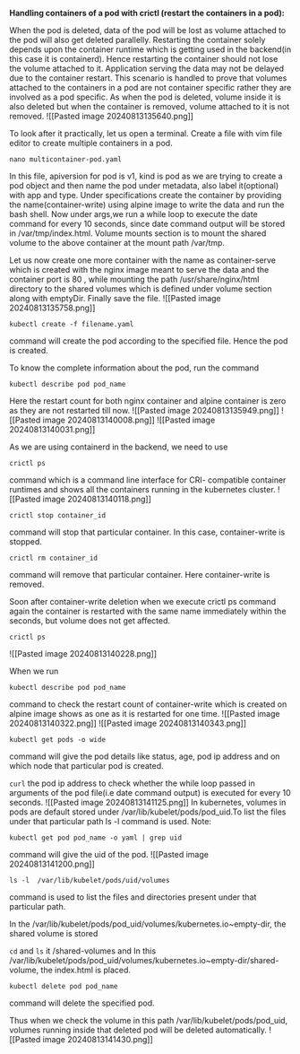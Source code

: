 **Handling containers of a pod with crictl (restart the containers in a pod):**

When the pod is deleted, data of the pod will be lost as volume attached to the pod will also get deleted parallelly. Restarting the container solely depends upon the container runtime which is getting used in the backend(in this case it is containerd). Hence restarting the container should not lose the volume attached to it. Application serving the data may not be delayed due to the container restart. 
This scenario is handled to prove that volumes attached to the containers in a pod are not container specific rather they are involved as a pod specific. As when the pod is deleted, volume inside it is also deleted but when the container is removed, volume attached to it is not removed.
![[Pasted image 20240813135640.png]]

To look after it practically, let us open a terminal.
Create a file with vim file editor to create multiple containers in a pod.
```
nano multicontainer-pod.yaml
```

In this file, apiversion for pod is v1, kind is pod as we are trying to create a pod object and then name the pod under metadata, also label it(optional) with app and type.
Under specifications create the container by providing the name(container-write) using alpine image to write the data and run the bash shell. Now under args,we run a while loop to execute the date command for every 10 seconds, since date command output will be stored in /var/tmp/index.html. Volume mounts section is to mount the shared volume to the above container at the mount path /var/tmp.

Let us now create one more container with the name as container-serve which is created with the nginx image meant to serve the data and the container port is 80 , while mounting the path /usr/share/nginx/html directory to the shared volumes which is defined under volume section along with emptyDir. Finally save the file.
![[Pasted image 20240813135758.png]]

```
kubectl create -f filename.yaml
```
command will create the pod according to the specified file. Hence the pod is created. 

To know the complete information about the pod, run the command
```
kubectl describe pod pod_name
```
Here the restart count for both nginx container and alpine container is zero as they are not restarted till now.
![[Pasted image 20240813135949.png]]
![[Pasted image 20240813140008.png]]
![[Pasted image 20240813140031.png]]

As we are using containerd in the backend, we need to use 
```
crictl ps 
```
command which is a command line interface for CRI- compatible container runtimes and shows all the containers running in the kubernetes cluster.
![[Pasted image 20240813140118.png]]

```
crictl stop container_id
``` 
command will stop that particular container. In this case, container-write is stopped.
```
crictl rm container_id 
```
command will remove that particular container. Here container-write is removed.

Soon after container-write deletion when we execute crictl ps command again the container is restarted with the same name immediately within the seconds, but volume does not get affected.
```
crictl ps 
```
![[Pasted image 20240813140228.png]]

When we run 
```
kubectl describe pod pod_name 
```
command to check the restart count of container-write which is created on alpine image shows as one as it is restarted for one time.
![[Pasted image 20240813140322.png]]
![[Pasted image 20240813140343.png]]
```
kubectl get pods -o wide 
```
command will give the pod details like status, age, pod ip address and on which node that particular pod is created.

`curl` the pod ip address to check whether the while loop passed in arguments of the pod file(i.e date command output) is executed for every 10 seconds.
![[Pasted image 20240813141125.png]]
In kubernetes, volumes in pods are default stored under /var/lib/kubelet/pods/pod_uid.To list the files under that particular path ls -l command is used. 
Note:
```
kubectl get pod pod_name -o yaml | grep uid 
```
command will give the uid of the pod.
![[Pasted image 20240813141200.png]]
```
ls -l  /var/lib/kubelet/pods/uid/volumes
```
command is used to list the files and directories present under that particular path.

In the /var/lib/kubelet/pods/pod_uid/volumes/kubernetes.io~empty-dir, the shared volume is stored

`cd` and `ls` it /shared-volumes and In this /var/lib/kubelet/pods/pod_uid/volumes/kubernetes.io~empty-dir/shared-volume, the index.html is placed.

```
kubectl delete pod pod_name 
```
command will delete the specified pod. 

Thus when we check the volume in this path /var/lib/kubelet/pods/pod_uid, volumes running inside that deleted pod will be deleted automatically.
![[Pasted image 20240813141430.png]]











